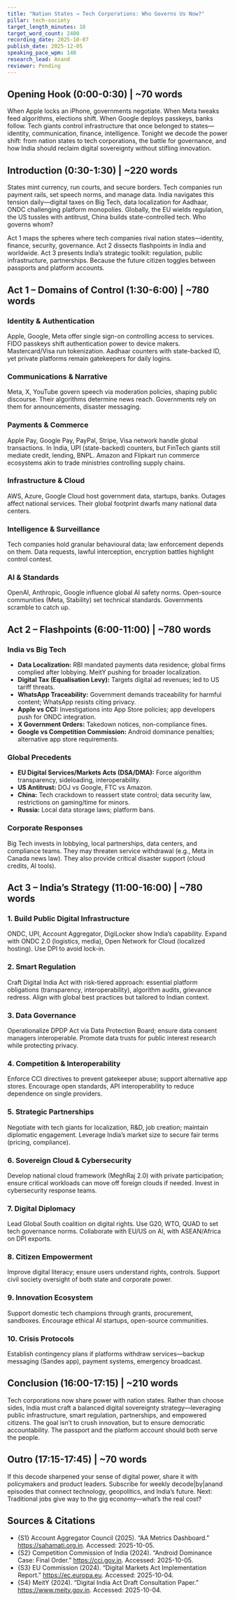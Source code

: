 ```yaml
---
title: "Nation States → Tech Corporations: Who Governs Us Now?"
pillar: tech-society
target_length_minutes: 18
target_word_count: 2400
recording_date: 2025-10-07
publish_date: 2025-12-05
speaking_pace_wpm: 140
research_lead: Anand
reviewer: Pending
---
```


## Opening Hook (0:00-0:30) | ~70 words
When Apple locks an iPhone, governments negotiate. When Meta tweaks feed algorithms, elections shift. When Google deploys passkeys, banks follow. Tech giants control infrastructure that once belonged to states—identity, communication, finance, intelligence. Tonight we decode the power shift: from nation states to tech corporations, the battle for governance, and how India should reclaim digital sovereignty without stifling innovation.

## Introduction (0:30-1:30) | ~220 words
States mint currency, run courts, and secure borders. Tech companies run payment rails, set speech norms, and manage data. India navigates this tension daily—digital taxes on Big Tech, data localization for Aadhaar, ONDC challenging platform monopolies. Globally, the EU wields regulation, the US tussles with antitrust, China builds state-controlled tech. Who governs whom?

Act 1 maps the spheres where tech companies rival nation states—identity, finance, security, governance. Act 2 dissects flashpoints in India and worldwide. Act 3 presents India’s strategic toolkit: regulation, public infrastructure, partnerships. Because the future citizen toggles between passports and platform accounts.

## Act 1 – Domains of Control (1:30-6:00) | ~780 words
### Identity & Authentication
Apple, Google, Meta offer single sign-on controlling access to services. FIDO passkeys shift authentication power to device makers. Mastercard/Visa run tokenization. Aadhaar counters with state-backed ID, yet private platforms remain gatekeepers for daily logins.

### Communications & Narrative
Meta, X, YouTube govern speech via moderation policies, shaping public discourse. Their algorithms determine news reach. Governments rely on them for announcements, disaster messaging.

### Payments & Commerce
Apple Pay, Google Pay, PayPal, Stripe, Visa network handle global transactions. In India, UPI (state-backed) counters, but FinTech giants still mediate credit, lending, BNPL. Amazon and Flipkart run commerce ecosystems akin to trade ministries controlling supply chains.

### Infrastructure & Cloud
AWS, Azure, Google Cloud host government data, startups, banks. Outages affect national services. Their global footprint dwarfs many national data centers.

### Intelligence & Surveillance
Tech companies hold granular behavioural data; law enforcement depends on them. Data requests, lawful interception, encryption battles highlight control contest.

### AI & Standards
OpenAI, Anthropic, Google influence global AI safety norms. Open-source communities (Meta, Stability) set technical standards. Governments scramble to catch up.

## Act 2 – Flashpoints (6:00-11:00) | ~780 words
### India vs Big Tech
- **Data Localization:** RBI mandated payments data residence; global firms complied after lobbying. MeitY pushing for broader localization.  
- **Digital Tax (Equalisation Levy):** Targets digital ad revenues; led to US tariff threats.  
- **WhatsApp Traceability:** Government demands traceability for harmful content; WhatsApp resists citing privacy.  
- **Apple vs CCI:** Investigations into App Store policies; app developers push for ONDC integration.  
- **X Government Orders:** Takedown notices, non-compliance fines.  
- **Google vs Competition Commission:** Android dominance penalties; alternative app store requirements.

### Global Precedents
- **EU Digital Services/Markets Acts (DSA/DMA):** Force algorithm transparency, sideloading, interoperability.  
- **US Antitrust:** DOJ vs Google, FTC vs Amazon.  
- **China:** Tech crackdown to reassert state control; data security law, restrictions on gaming/time for minors.  
- **Russia:** Local data storage laws; platform bans.

### Corporate Responses
Big Tech invests in lobbying, local partnerships, data centers, and compliance teams. They may threaten service withdrawal (e.g., Meta in Canada news law). They also provide critical disaster support (cloud credits, AI tools).

## Act 3 – India’s Strategy (11:00-16:00) | ~780 words
### 1. Build Public Digital Infrastructure
ONDC, UPI, Account Aggregator, DigiLocker show India’s capability. Expand with ONDC 2.0 (logistics, media), Open Network for Cloud (localized hosting). Use DPI to avoid lock-in.

### 2. Smart Regulation
Craft Digital India Act with risk-tiered approach: essential platform obligations (transparency, interoperability), algorithm audits, grievance redress. Align with global best practices but tailored to Indian context.

### 3. Data Governance
Operationalize DPDP Act via Data Protection Board; ensure data consent managers interoperable. Promote data trusts for public interest research while protecting privacy.

### 4. Competition & Interoperability
Enforce CCI directives to prevent gatekeeper abuse; support alternative app stores. Encourage open standards, API interoperability to reduce dependence on single providers.

### 5. Strategic Partnerships
Negotiate with tech giants for localization, R&D, job creation; maintain diplomatic engagement. Leverage India’s market size to secure fair terms (pricing, compliance).

### 6. Sovereign Cloud & Cybersecurity
Develop national cloud framework (MeghRaj 2.0) with private participation; ensure critical workloads can move off foreign clouds if needed. Invest in cybersecurity response teams.

### 7. Digital Diplomacy
Lead Global South coalition on digital rights. Use G20, WTO, QUAD to set tech governance norms. Collaborate with EU/US on AI, with ASEAN/Africa on DPI exports.

### 8. Citizen Empowerment
Improve digital literacy; ensure users understand rights, controls. Support civil society oversight of both state and corporate power.

### 9. Innovation Ecosystem
Support domestic tech champions through grants, procurement, sandboxes. Encourage ethical AI startups, open-source communities.

### 10. Crisis Protocols
Establish contingency plans if platforms withdraw services—backup messaging (Sandes app), payment systems, emergency broadcast.

## Conclusion (16:00-17:15) | ~210 words
Tech corporations now share power with nation states. Rather than choose sides, India must craft a balanced digital sovereignty strategy—leveraging public infrastructure, smart regulation, partnerships, and empowered citizens. The goal isn’t to crush innovation, but to ensure democratic accountability. The passport and the platform account should both serve the people.

## Outro (17:15-17:45) | ~70 words
If this decode sharpened your sense of digital power, share it with policymakers and product leaders. Subscribe for weekly decode|by|anand episodes that connect technology, geopolitics, and India’s future. Next: Traditional jobs give way to the gig economy—what’s the real cost?

## Sources & Citations
- {S1} Account Aggregator Council (2025). “AA Metrics Dashboard.” https://sahamati.org.in. Accessed: 2025-10-05.
- {S2} Competition Commission of India (2024). “Android Dominance Case: Final Order.” https://cci.gov.in. Accessed: 2025-10-05.
- {S3} EU Commission (2024). “Digital Markets Act Implementation Report.” https://ec.europa.eu. Accessed: 2025-10-04.
- {S4} MeitY (2024). “Digital India Act Draft Consultation Paper.” https://www.meity.gov.in. Accessed: 2025-10-04.
